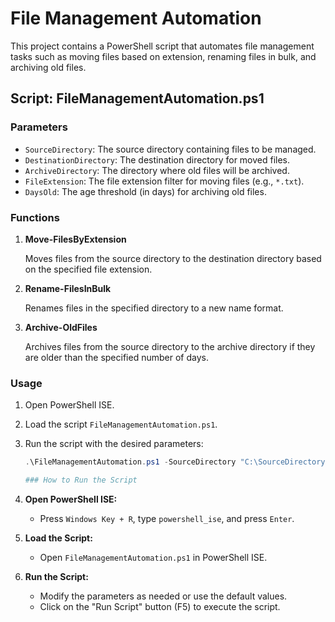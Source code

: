 # File Management Automation

This project contains a PowerShell script that automates file management tasks such as moving files based on extension, renaming files in bulk, and archiving old files.

## Script: FileManagementAutomation.ps1

### Parameters

- `SourceDirectory`: The source directory containing files to be managed.
- `DestinationDirectory`: The destination directory for moved files.
- `ArchiveDirectory`: The directory where old files will be archived.
- `FileExtension`: The file extension filter for moving files (e.g., `*.txt`).
- `DaysOld`: The age threshold (in days) for archiving old files.

### Functions

1. **Move-FilesByExtension**

   Moves files from the source directory to the destination directory based on the specified file extension.

2. **Rename-FilesInBulk**

   Renames files in the specified directory to a new name format.

3. **Archive-OldFiles**

   Archives files from the source directory to the archive directory if they are older than the specified number of days.

### Usage

1. Open PowerShell ISE.
2. Load the script `FileManagementAutomation.ps1`.
3. Run the script with the desired parameters:

   ```powershell
   .\FileManagementAutomation.ps1 -SourceDirectory "C:\SourceDirectory" -DestinationDirectory "C:\DestinationDirectory" -ArchiveDirectory "C:\ArchiveDirectory" -FileExtension "*.txt" -DaysOld 30

   ### How to Run the Script

1. **Open PowerShell ISE:**
   - Press `Windows Key + R`, type `powershell_ise`, and press `Enter`.

2. **Load the Script:**
   - Open `FileManagementAutomation.ps1` in PowerShell ISE.

3. **Run the Script:**
   - Modify the parameters as needed or use the default values.
   - Click on the "Run Script" button (F5) to execute the script.
